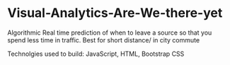 # Visual-Analytics-Are-We-there-yet
Algorithmic Real time prediction of when to leave a source so that you spend less time in traffic. Best for short distance/ in city commute

Technolgies used to build: JavaScript, HTML, Bootstrap CSS
